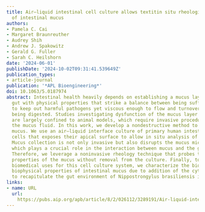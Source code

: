 ```yaml
---
title: Air–liquid intestinal cell culture allows textitin situ rheological characterization
  of intestinal mucus
authors:
- Pamela C. Cai
- Margaret Braunreuther
- Audrey Shih
- Andrew J. Spakowitz
- Gerald G. Fuller
- Sarah C. Heilshorn
date: '2024-06-01'
publishDate: '2024-10-02T09:31:41.539649Z'
publication_types:
- article-journal
publication: '*APL Bioengineering*'
doi: 10.1063/5.0187974
abstract: Intestinal health heavily depends on establishing a mucus layer within the
  gut with physical properties that strike a balance between being sufficiently elastic
  to keep out harmful pathogens yet viscous enough to flow and turnover the contents
  being digested. Studies investigating dysfunction of the mucus layer in the intestines
  are largely confined to animal models, which require invasive procedures to collect
  the mucus fluid. In this work, we develop a nondestructive method to study intestinal
  mucus. We use an air–liquid interface culture of primary human intestinal epithelial
  cells that exposes their apical surface to allow in situ analysis of the mucus layer.
  Mucus collection is not only invasive but also disrupts the mucus microstructure,
  which plays a crucial role in the interaction between mucus and the gut microbiome.
  Therefore, we leverage a noninvasive rheology technique that probes the mechanical
  properties of the mucus without removal from the culture. Finally, to demonstrate
  biomedical uses for this cell culture system, we characterize the biochemical and
  biophysical properties of intestinal mucus due to addition of the cytokine IL-13
  to recapitulate the gut environment of Nippostrongylus brasiliensis infection.
links:
- name: URL
  url: 
    https://pubs.aip.org/apb/article/8/2/026112/3289191/Air-liquid-intestinal-cell-culture-allows-in-situ
---
```

